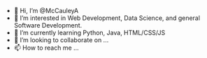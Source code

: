 - 👋 Hi, I’m @McCauleyA
- 👀 I’m interested in Web Development, Data Science, and general Software Development.
- 🌱 I’m currently learning Python, Java, HTML/CSS/JS 
- 💞️ I’m looking to collaborate on ...
- 📫 How to reach me ...

<!---
McCauleyA/McCauleyA is a ✨ special ✨ repository because its `README.md` (this file) appears on your GitHub profile.
You can click the Preview link to take a look at your changes.
--->
